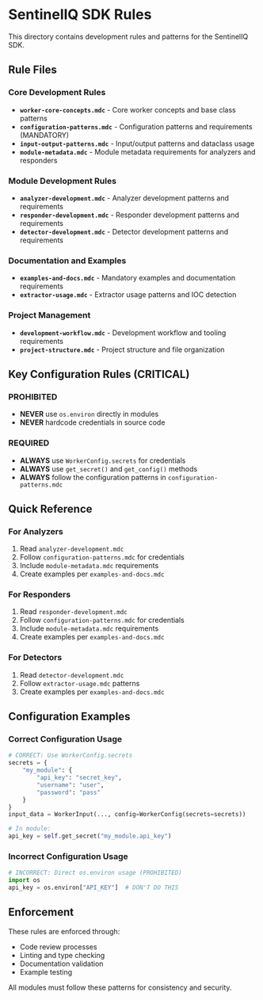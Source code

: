 # SentinelIQ SDK Rules

This directory contains development rules and patterns for the SentinelIQ SDK.

## Rule Files

### Core Development Rules
- **`worker-core-concepts.mdc`** - Core worker concepts and base class patterns
- **`configuration-patterns.mdc`** - Configuration patterns and requirements (MANDATORY)
- **`input-output-patterns.mdc`** - Input/output patterns and dataclass usage
- **`module-metadata.mdc`** - Module metadata requirements for analyzers and responders

### Module Development Rules
- **`analyzer-development.mdc`** - Analyzer development patterns and requirements
- **`responder-development.mdc`** - Responder development patterns and requirements
- **`detector-development.mdc`** - Detector development patterns and requirements

### Documentation and Examples
- **`examples-and-docs.mdc`** - Mandatory examples and documentation requirements
- **`extractor-usage.mdc`** - Extractor usage patterns and IOC detection

### Project Management
- **`development-workflow.mdc`** - Development workflow and tooling requirements
- **`project-structure.mdc`** - Project structure and file organization

## Key Configuration Rules (CRITICAL)

### PROHIBITED
- **NEVER** use `os.environ` directly in modules
- **NEVER** hardcode credentials in source code

### REQUIRED
- **ALWAYS** use `WorkerConfig.secrets` for credentials
- **ALWAYS** use `get_secret()` and `get_config()` methods
- **ALWAYS** follow the configuration patterns in `configuration-patterns.mdc`

## Quick Reference

### For Analyzers
1. Read `analyzer-development.mdc`
2. Follow `configuration-patterns.mdc` for credentials
3. Include `module-metadata.mdc` requirements
4. Create examples per `examples-and-docs.mdc`

### For Responders
1. Read `responder-development.mdc`
2. Follow `configuration-patterns.mdc` for credentials
3. Include `module-metadata.mdc` requirements
4. Create examples per `examples-and-docs.mdc`

### For Detectors
1. Read `detector-development.mdc`
2. Follow `extractor-usage.mdc` patterns
3. Create examples per `examples-and-docs.mdc`

## Configuration Examples

### Correct Configuration Usage
```python
# CORRECT: Use WorkerConfig.secrets
secrets = {
    "my_module": {
        "api_key": "secret_key",
        "username": "user",
        "password": "pass"
    }
}
input_data = WorkerInput(..., config=WorkerConfig(secrets=secrets))

# In module:
api_key = self.get_secret("my_module.api_key")
```

### Incorrect Configuration Usage
```python
# INCORRECT: Direct os.environ usage (PROHIBITED)
import os
api_key = os.environ["API_KEY"]  # DON'T DO THIS
```

## Enforcement

These rules are enforced through:
- Code review processes
- Linting and type checking
- Documentation validation
- Example testing

All modules must follow these patterns for consistency and security.

